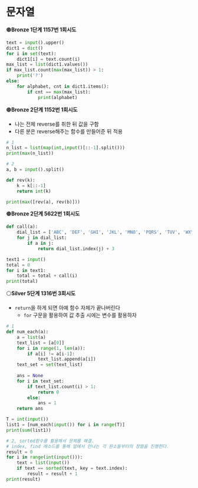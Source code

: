 # 문자열

🟤**Bronze 1단계 1157번 1회시도**

```python
text = input().upper()
dict1 = dict()
for i in set(text):
    dict1[i] = text.count(i)
max_list = list(dict1.values())
if max_list.count(max(max_list)) > 1:
    print('?')
else:
    for alphabet, cnt in dict1.items():
        if cnt == max(max_list):
            print(alphabet)
```



🟤**Bronze 2단계 1152번 1회시도**

- 나는 전체 reverse를 취한 뒤 값을 구함
- 다른 분은 reverse해주는 함수를 만들어준 뒤 적용

```python
# 1
n_list = list(map(int,input()[::-1].split()))
print(max(n_list))

# 2
a, b = input().split()

def rev(k):
    k = k[::-1]
    return int(k)

print(max([rev(a), rev(b)]))
```



🟤**Bronze 2단계 5622번 1회시도**

```python
def call(a):
    dial_list = ['ABC', 'DEF', 'GHI', 'JKL', 'MNO', 'PQRS', 'TUV', 'WXYZ']
    for j in dial_list:
        if a in j:
            return dial_list.index(j) + 3

text1 = input()
total = 0
for i in text1:
    total = total + call(i)
print(total)
```



⚪**Silver 5단계 1316번 3회시도**

- `return`을 하게 되면 아예 함수 자체가 끝나버린다
  - `for` 구문을 활용하여 값 추출 시에는 변수를 활용하자

```python
# 1
def num_each(a):
    a = list(a)
    text_list = [a[0]]
    for i in range(1, len(a)):
        if a[i] != a[i-1]:
            text_list.append(a[i])
    text_set = set(text_list)
    
    ans = None
    for i in text_set:
        if text_list.count(i) > 1:
            return 0
        else:
            ans = 1
    return ans

T = int(input())
list1 = [num_each(input()) for i in range(T)]
print(sum(list1))

# 2, sorted함수를 활용해서 문제를 해결.
# index, find 메소드를 통해 앞에서 만나는 각 원소들부터의 정렬을 진행한다.
result = 0
for i in range(int(input())):
    text = list(input())
    if text == sorted(text, key = text.index):
        result = result + 1
print(result)
```

